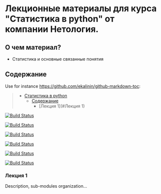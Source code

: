 

# Лекционные материалы для курса "Статистика в python" от компании Нетология.

## О чем материал?

* Статистика и основные связанные понятия

## Содержание

Use for instance <https://github.com/ekalinin/github-markdown-toc>:

> * [Статистика в python](#netology_statistics)
>   * [Содержание](#content)
>     * [Лекция 1](#Лекция 1)

[![Build Status](https://qa.nuxeo.org/jenkins/buildStatus/icon?job=/nuxeo/addons_nuxeo-sample-project-master)](https://qa.nuxeo.org/jenkins/job/nuxeo/job/addons_nuxeo-sample-project-master/)

[![Build Status](https://qa.nuxeo.org/jenkins/buildStatus/icon?job=/nuxeo/addons_nuxeo-sample-project-master)](https://qa.nuxeo.org/jenkins/job/nuxeo/job/addons_nuxeo-sample-project-master/)

[![Build Status](https://qa.nuxeo.org/jenkins/buildStatus/icon?job=/nuxeo/addons_nuxeo-sample-project-master)](https://qa.nuxeo.org/jenkins/job/nuxeo/job/addons_nuxeo-sample-project-master/)

[![Build Status](https://qa.nuxeo.org/jenkins/buildStatus/icon?job=/nuxeo/addons_nuxeo-sample-project-master)](https://qa.nuxeo.org/jenkins/job/nuxeo/job/addons_nuxeo-sample-project-master/)

[![Build Status](https://qa.nuxeo.org/jenkins/buildStatus/icon?job=/nuxeo/addons_nuxeo-sample-project-master)](https://qa.nuxeo.org/jenkins/job/nuxeo/job/addons_nuxeo-sample-project-master/)

[![Build Status](https://qa.nuxeo.org/jenkins/buildStatus/icon?job=/nuxeo/addons_nuxeo-sample-project-master)](https://qa.nuxeo.org/jenkins/job/nuxeo/job/addons_nuxeo-sample-project-master/)

### Лекция 1

Description, sub-modules organization...

